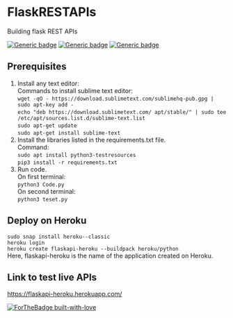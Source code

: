 # FlaskRESTAPIs
Building flask REST APIs

[![Generic badge](https://img.shields.io/badge/Framework-Flask-green.svg)](https://shields.io/)
[![Generic badge](https://img.shields.io/badge/Language-Python-orange.svg)](https://shields.io/)
[![Generic badge](https://img.shields.io/badge/Build-RESTAPIs-blue.svg)](https://shields.io/)

## Prerequisites
1. Install any text editor: </br>
  Commands to install sublime text editor: </br>
  `wget -qO - https://download.sublimetext.com/sublimehq-pub.gpg | sudo apt-key add -` </br>
  `echo "deb https://download.sublimetext.com/ apt/stable/" | sudo tee /etc/apt/sources.list.d/sublime-text.list` </br>
  `sudo apt-get update` </br>
  `sudo apt-get install sublime-text` </br>
2. Install the libraries listed in the requirements.txt file. </br>
  Command: </br>
  `sudo apt install python3-testresources` </br>
  `pip3 install -r requirements.txt` </br>
3. Run code. </br>
   On first terminal: </br>
   `python3 Code.py` </br>
    On second terminal: </br>
   `python3 teset.py` </br>
 
## Deploy on Heroku
`sudo snap install heroku--classic`</br>
`heroku login` </br>
`heroku create flaskapi-heroku --buildpack heroku/python`</br>
Here, flaskapi-heroku is the name of the application created on Heroku.

## Link to test live APIs
https://flaskapi-heroku.herokuapp.com/

[![ForTheBadge built-with-love](http://ForTheBadge.com/images/badges/built-with-love.svg)](https://GitHub.com/Naereen/)
